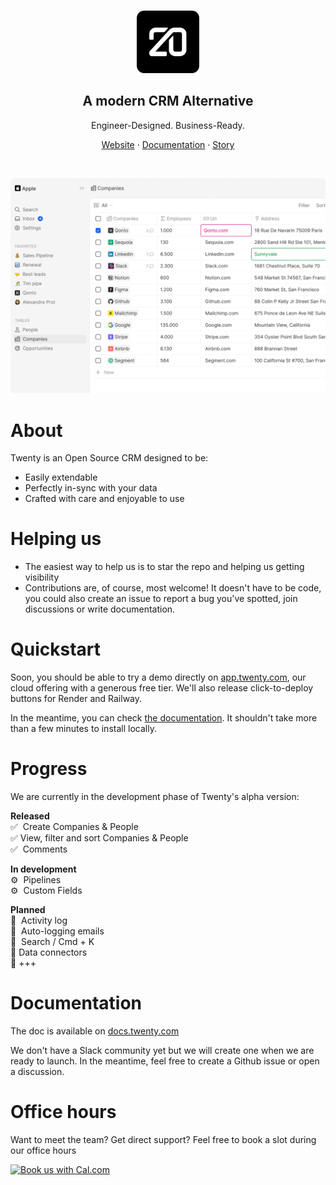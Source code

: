 
</br>
<p align="center">
  <a href="https://twenty.com">
    <img src="./docs/static/img/logo-square-dark.svg" width="100px" alt="Twenty logo" />
  </a>
</p>

<h2 align="center" >A modern CRM Alternative</h3>
<p align="center">Engineer-Designed. Business-Ready.


</p>
<p align="center"><a href="https://twenty.com">Website</a> · <a href="https://docs.twenty.com">Documentation</a> · <a href="https://twenty.com/story">Story</a></p>
<br />

<p align="center">
  <a href="https://twenty.com">
    <picture>
      <source media="(prefers-color-scheme: dark)" srcset="./docs/static/img/preview-dark.png">
      <source media="(prefers-color-scheme: light)" srcset="./docs/static/img/preview-light.png">
      <img src="./docs/static/img/preview-light.png" alt="Companies view" />
    </picture>
  </a>
</p>

# About
Twenty is an Open Source CRM designed to be:
- Easily extendable
- Perfectly in-sync with your data
- Crafted with care and enjoyable to use

# Helping us
- The easiest way to help us is to star the repo and helping us getting visibility
- Contributions are, of course, most welcome! It doesn't have to be code, you could also create an issue to report a bug you've spotted, join discussions or write documentation.

# Quickstart
Soon, you should be able to try a demo directly on [app.twenty.com](https://app.twenty.com), our cloud offering with a generous free tier. We'll also release click-to-deploy buttons for Render and Railway.

In the meantime, you can check [the documentation](https://docs.twenty.com/start/local-setup). It shouldn't take more than a few minutes to install locally.

# Progress
We are currently in the development phase of Twenty's alpha version:

**Released**  
✅  Create Companies & People  
✅  View, filter and sort Companies & People  
✅  Comments  

**In development**  
⚙️  Pipelines  
⚙️  Custom Fields  

**Planned**  
📅  Activity log  
📅  Auto-logging emails  
📅  Search / Cmd + K  
📅  Data connectors  
📅  +++

# Documentation
The doc is available on [docs.twenty.com](https://docs.twenty.com)

We don't have a Slack community yet but we will create one when we are ready to launch.
In the meantime, feel free to create a Github issue or open a discussion.

# Office hours
Want to meet the team? Get direct support?
Feel free to book a slot during our office hours

<a href="https://cal.com/team/twenty?utm_source=banner&utm_campaign=oss">
  <picture>
    <source media="(prefers-color-scheme: dark)" srcset="https://cal.com/book-with-cal-dark.svg">
    <source media="(prefers-color-scheme: light)" srcset="https://cal.com/book-with-cal-light.svg">
    <img alt="Book us with Cal.com" src="https://cal.com/book-with-cal-light.svg" height="25">
  </picture>
</a>
